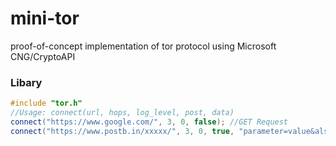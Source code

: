 # mini-tor
proof-of-concept implementation of tor protocol using Microsoft CNG/CryptoAPI

### Libary

```C++
#include "tor.h"
//Usage: connect(url, hops, log_level, post, data)
connect("https://www.google.com/", 3, 0, false); //GET Request
connect("https://www.postb.in/xxxxx/", 3, 0, true, "parameter=value&also=another"); //POST Request
```

